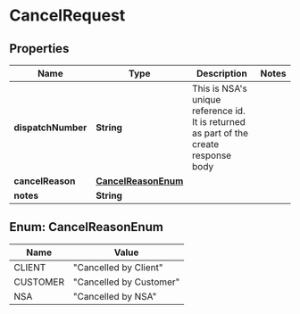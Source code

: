 

# CancelRequest


## Properties

| Name | Type | Description | Notes |
|------------ | ------------- | ------------- | -------------|
|**dispatchNumber** | **String** | This is NSA&#39;s unique reference id. It is returned as part of the create response body |  |
|**cancelReason** | [**CancelReasonEnum**](#CancelReasonEnum) |  |  |
|**notes** | **String** |  |  |



## Enum: CancelReasonEnum

| Name | Value |
|---- | -----|
| CLIENT | &quot;Cancelled by Client&quot; |
| CUSTOMER | &quot;Cancelled by Customer&quot; |
| NSA | &quot;Cancelled by NSA&quot; |



